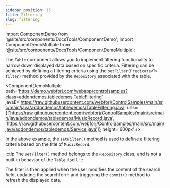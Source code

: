 ```yaml
---
sidebar_position: 15
title: Filtering
slug: filtering
---
```

import ComponentDemo from '@site/src/components/DocsTools/ComponentDemo';
import ComponentDemoMultiple from '@site/src/components/DocsTools/ComponentDemoMultiple';

The `Table` component allows you to implement filtering functionality to narrow down displayed data based on specific criteria. Filtering can be achieved by defining a filtering criteria using the `setFilter(Predicate<T> filter)` method provided by the `Repository` associated with the table.

<ComponentDemoMultiple
path='https://demo.webforj.com/webapp/controlsamples?class=addondemos.tabledemos.TableFiltering' 
javaE='https://raw.githubusercontent.com/webforj/ControlSamples/main/src/main/java/addondemos/tabledemos/TableFiltering.java'
urls={['https://raw.githubusercontent.com/webforj/ControlSamples/main/src/main/java/addondemos/tabledemos/MusicRecord.java', 
'https://raw.githubusercontent.com/webforj/ControlSamples/main/src/main/java/addondemos/tabledemos/Service.java']}
height='600px'
/>

In the above example, the `setFilter()` method is used to define a filtering criteria based on the title of `MusicRecord`. 

:::tip
The `setFilter()` method belongs to the `Repository` class, and is not a built-in behavior of the `Table` itself.
:::

The filter is then applied when the user modifies the content of the search field, updating the searchTerm and triggering the `commit()` method to refresh the displayed data.